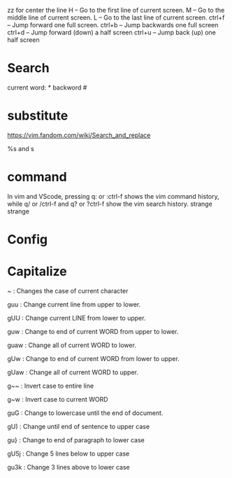 zz for center the line
H – Go to the first line of current screen.
M – Go to the middle line of current screen.
L – Go to the last line of current screen.
ctrl+f – Jump forward one full screen.
ctrl+b – Jump backwards one full screen
ctrl+d – Jump forward (down) a half screen
ctrl+u – Jump back (up) one half screen

# Search

current word: \* backword #

# substitute

https://vim.fandom.com/wiki/Search_and_replace

%s and s

# command

<!-- history of commands -->
In vim and VScode, pressing q: or :ctrl-f shows the vim command history, while q/ or /ctrl-f and q? or ?ctrl-f show the vim search history.
strange
strange

# Config

<!-- https://www.freecodecamp.org/news/vimrc-configuration-guide-customize-your-vim-editor/ -->

# Capitalize

~ : Changes the case of current character

guu : Change current line from upper to lower.

gUU : Change current LINE from lower to upper.

guw : Change to end of current WORD from upper to lower.

guaw : Change all of current WORD to lower.

gUw : Change to end of current WORD from lower to upper.

gUaw : Change all of current WORD to upper.

g~~ : Invert case to entire line

g~w : Invert case to current WORD

guG : Change to lowercase until the end of document.

gU) : Change until end of sentence to upper case

gu} : Change to end of paragraph to lower case

gU5j : Change 5 lines below to upper case

gu3k : Change 3 lines above to lower case
